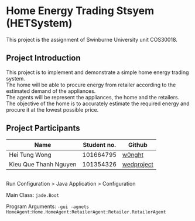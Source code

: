 # Home Energy Trading Stsyem (HETSystem)
This project is the assignment of Swinburne University unit COS30018.

## Project Introduction
This project is to implement and demonstrate a simple home energy trading system. </br>
The home will be able to procure energy from retailer according to the estimated demand of the appliances. </br>
The agents will be represent the appliances, the home and the retailers.</br>
The objective of the home is to accurately estimate the required energy and procure it at the lowest possible price.</br>

## Project Participants
| Name                  | Student no.    |                     Github                   |
| --------------------- | -------------- |----------------------------------------------|
| Hei Tung Wong         |    101664795   | [w0nght](https://github.com/w0nght)          |
| Kieu Que Thanh Nguyen |    101354326   | [wedproject](https://github.com/wedproject)  |

## 
Run Configuration > Java Application > Configuration

Main Class: `jade.Boot`

Program Arguments: `-gui -agnets HomeAgent:Home.HomeAgent:RetailerAgent:Retailer.RetailerAgent`
